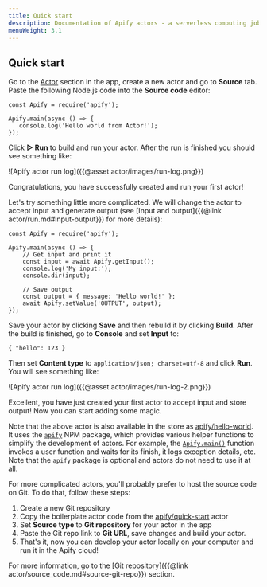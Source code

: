 ```yaml
---
title: Quick start
description: Documentation of Apify actors - a serverless computing jobs that enable execution of long-running web scraping and automation tasks in the cloud.
menuWeight: 3.1
---
```


## Quick start

Go to the [Actor](https://my.apify.com/actors) section in the app, create a new actor and go to **Source** tab. Paste the following Node.js code into the **Source code** editor:

    const Apify = require('apify');

    Apify.main(async () => {
       console.log('Hello world from Actor!');
    });

Click **▷ Run** to build and run your actor. After the run is finished you should see something like:

![Apify actor run log]({{@asset actor/images/run-log.png}})

Congratulations, you have successfully created and run your first actor!

Let's try something little more complicated. We will change the actor to accept input and generate output (see [Input and output]({{@link actor/run.md#input-output}}) for more details):

    const Apify = require('apify');

    Apify.main(async () => {
        // Get input and print it
        const input = await Apify.getInput();
        console.log('My input:');
        console.dir(input);

        // Save output
        const output = { message: 'Hello world!' };
        await Apify.setValue('OUTPUT', output);
    });

Save your actor by clicking **Save** and then rebuild it by clicking **Build**. After the build is finished, go to **Console** and set **Input** to:

    { "hello": 123 }

Then set **Content type** to `application/json; charset=utf-8` and click **Run**. You will see something like:

![Apify actor run log]({{@asset actor/images/run-log-2.png}})

Excellent, you have just created your first actor to accept input and store output! Now you can start adding some magic.

Note that the above actor is also available in the store as [apify/hello-world](https://apify.com/apify/hello-world). It uses the [`apify`](https://sdk.apify.com/) NPM package, which provides various helper functions to simplify the development of actors. For example, the [`Apify.main()`](https://sdk.apify.com/docs/api/apify#module_Apify.main) function invokes a user function and waits for its finish, it logs exception details, etc. Note that the `apify` package is optional and actors do not need to use it at all.

For more complicated actors, you'll probably prefer to host the source code on Git. To do that, follow these steps:

1.  Create a new Git repository
2.  Copy the boilerplate actor code from the [apify/quick-start](https://github.com/apifytech/actor-quick-start) actor
3.  Set **Source type** to **Git repository** for your actor in the app
4.  Paste the Git repo link to **Git URL**, save changes and build your actor.
5.  That's it, now you can develop your actor locally on your computer and run it in the Apify cloud!

For more information, go to the [Git repository]({{@link actor/source_code.md#source-git-repo}}) section.
